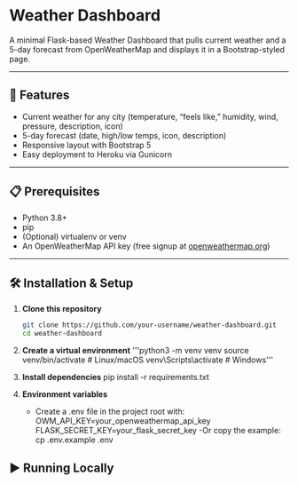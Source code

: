 # Weather Dashboard

A minimal Flask-based Weather Dashboard that pulls current weather and a 5-day forecast from OpenWeatherMap and displays it in a Bootstrap-styled page.

---

## 🚀 Features

- Current weather for any city (temperature, “feels like,” humidity, wind, pressure, description, icon)
- 5-day forecast (date, high/low temps, icon, description)
- Responsive layout with Bootstrap 5
- Easy deployment to Heroku via Gunicorn

---

## 📋 Prerequisites

- Python 3.8+  
- pip  
- (Optional) virtualenv or venv  
- An OpenWeatherMap API key (free signup at [openweathermap.org](https://openweathermap.org/))

---

## 🛠️ Installation & Setup

1. **Clone this repository**
   ```bash
   git clone https://github.com/your-username/weather-dashboard.git
   cd weather-dashboard
2. **Create a virtual environment**
   '''python3 -m venv venv
   source venv/bin/activate      # Linux/macOS
   venv\Scripts\activate         # Windows'''
  
     
4. **Install dependencies**
   pip install -r requirements.txt

6. **Environment variables**
   - Create a .env file in the project root with:
     OWM_API_KEY=your_openweathermap_api_key
     FLASK_SECRET_KEY=your_flask_secret_key
   -Or copy the example:
    cp .env.example .env

## ▶️ Running Locally
